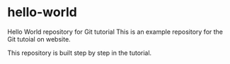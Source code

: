 # hello-world
Hello World repository for Git tutorial
This is an example repository for the Git tutoial on website.

This repository is built step by step in the tutorial.